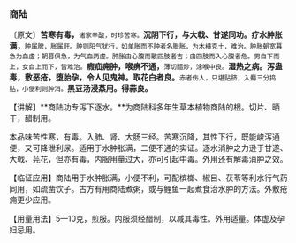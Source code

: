 ### 商陆

〔原文〕**苦寒有毒，**<small>诸家辛酸，时珍苦寒。</small>**沉阴下行，与大戟、甘遂同功。疗水肿胀满，**<small>肿属脾，胀属肝。肿则阳气犹行，如单胀而不肿者名臌胀，为木横克土，难治。肿胀朝宽暮急为血虚；朝暮俱急，为气血两虚。肿胀由心腹而散四肢者吉；由四肢而入心腹者危。男自下而上，女自上而下，皆难治。</small>**瘕疝痈肿，喉痹不通，**<small>薄切醋炒，涂喉中良。</small>**湿热之病。泻蛊毒，敷恶疮，堕胎孕，令人见鬼神。取花白者良。**<small>赤者伤人，只堪贴脐，入麝三分捣贴，小便利则肿消。</small>**黑豆汤浸蒸用。得蒜良。**

【讲解】**商陆功专泻下逐水。**为商陆科多年生草本植物商陆的根。切片、晒干，醋制用。

本品味苦性寒，有毒。入肺、肾、大肠三经。苦寒沉降，其性下行，既能峻泻通便，又可降泄利尿。适用于水肿胀满，二便不通的实证。逐水消肿之力逊于甘遂、大戟、芫花，但亦有毒，内服用量过大，亦可引起中毒。外用还有解毒消肿之效。 

【临证应用】商陆用于水肿胀满，小便不利，可配槟榔、椒目、茯苓等利水行气药同用，如疏凿饮子。古方有用商陆煮粥，或与鲤鱼一起煮食治水肿的方法。外敷疮痈更少应用。

【用量用法】5—10克，煎服。内服须经醋制，以减其毒性。外用适量。体虚及孕妇忌用。
